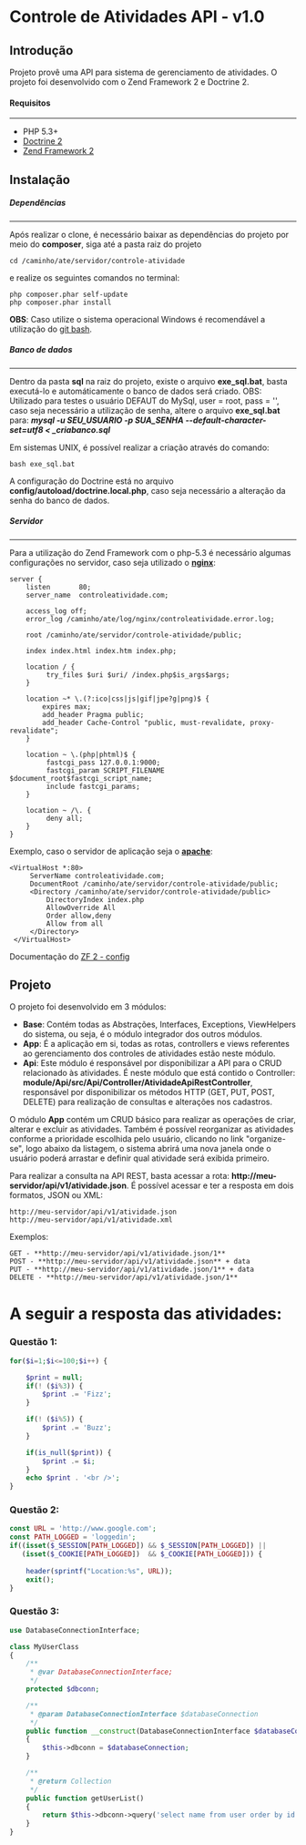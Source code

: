 Controle de Atividades API - v1.0
=======================

Introdução
------------
Projeto provê uma API para sistema de gerenciamento de atividades. O projeto foi desenvolvido com o Zend Framework 2 e Doctrine 2.


#### Requisitos
------------
* PHP 5.3+
* [Doctrine 2](http://www.doctrine-project.org)
* [Zend Framework 2](https://github.com/zendframework/zf2)


Instalação
------------

##### Dependências
------------
Após realizar o clone, é necessário baixar as dependências do projeto por meio do **composer**, siga até a pasta raiz do projeto
```console
cd /caminho/ate/servidor/controle-atividade
```
e realize os seguintes comandos no terminal: 
```console
php composer.phar self-update
php composer.phar install
```

**OBS**: Caso utilize o sistema operacional Windows é recomendável a utilização do [git
bash](https://git-scm.com/downloads).

##### Banco de dados
------------
Dentro da pasta **sql** na raiz do projeto, existe o arquivo **exe_sql.bat**, basta executá-lo e automáticamente o banco de dados será criado. OBS: Utilizado para testes o usuário DEFAUT do MySql, user = root, pass = '', caso seja necessário a utilização de senha, altere o arquivo **exe_sql.bat** para: ***mysql -u SEU_USUARIO  -p SUA_SENHA --default-character-set=utf8 < _criabanco.sql***

Em sistemas UNIX, é possível realizar a criação através do comando:
```console
bash exe_sql.bat
```

A configuração do Doctrine está no arquivo **config/autoload/doctrine.local.php**, caso seja necessário a alteração da senha do banco de dados.

##### Servidor
------------
Para a utilização do Zend Framework com o php-5.3 é necessário algumas configurações no servidor, caso seja utilizado o **[nginx](http://nginx.org/en/download.html)**:

```console
server {
    listen       80;
    server_name  controleatividade.com;

    access_log off;
    error_log /caminho/ate/log/nginx/controleatividade.error.log;

    root /caminho/ate/servidor/controle-atividade/public;

    index index.html index.htm index.php;

    location / {
         try_files $uri $uri/ /index.php$is_args$args;
    }

    location ~* \.(?:ico|css|js|gif|jpe?g|png)$ {
        expires max;
        add_header Pragma public;
        add_header Cache-Control "public, must-revalidate, proxy-revalidate";
    }

    location ~ \.(php|phtml)$ {
         fastcgi_pass 127.0.0.1:9000;
         fastcgi_param SCRIPT_FILENAME $document_root$fastcgi_script_name;
         include fastcgi_params;
    }
    
    location ~ /\. {
         deny all;
    }
}
```
Exemplo, caso o servidor de aplicação seja o **[apache](http://httpd.apache.org/download.cgi)**:
```console
<VirtualHost *:80>
     ServerName controleatividade.com;
     DocumentRoot /caminho/ate/servidor/controle-atividade/public;
     <Directory /caminho/ate/servidor/controle-atividade/public>
         DirectoryIndex index.php
         AllowOverride All
         Order allow,deny
         Allow from all
     </Directory>
 </VirtualHost>
```
Documentação do [ZF 2 - config](http://framework.zend.com/manual/current/en/user-guide/skeleton-application.html)



Projeto
------------
O projeto foi desenvolvido em 3 módulos:
* **Base**: Contém todas as Abstrações, Interfaces, Exceptions, ViewHelpers do sistema, ou seja, é o módulo integrador dos outros módulos.
* **App**: É a aplicação em si, todas as rotas, controllers e views referentes ao gerenciamento dos controles de atividades estão neste módulo.
* **Api**: Este módulo é responsável por disponibilizar a API para o CRUD relacionado às atividades. É neste módulo que está contido o Controller: **module/Api/src/Api/Controller/AtividadeApiRestController**, responsável por disponibilizar os métodos HTTP (GET, PUT, POST, DELETE) para realização de consultas e alterações nos cadastros.

O módulo **App** contém um CRUD básico para realizar as operações de criar, alterar e excluir as atividades. Também é possível reorganizar as atividades conforme a prioridade escolhida pelo usuário, clicando no link "organize-se", logo abaixo da listagem, o sistema abrirá uma nova janela onde o usuário poderá arrastar e definir qual atividade será exibida primeiro.

Para realizar a consulta na API REST, basta acessar a rota: **http://meu-servidor/api/v1/atividade.json**. É possível acessar e ter a resposta em dois formatos, JSON ou XML:
```console
http://meu-servidor/api/v1/atividade.json
http://meu-servidor/api/v1/atividade.xml
```

Exemplos:
```console
GET - **http://meu-servidor/api/v1/atividade.json/1**
POST - **http://meu-servidor/api/v1/atividade.json** + data
PUT - **http://meu-servidor/api/v1/atividade.json/1** + data
DELETE - **http://meu-servidor/api/v1/atividade.json/1**
```

A seguir a resposta das atividades:
====================

### Questão 1:
```php
for($i=1;$i<=100;$i++) {

    $print = null;
    if(! ($i%3)) {
        $print .= 'Fizz';
    }

    if(! ($i%5)) {
        $print .= 'Buzz';
    }

    if(is_null($print)) {
        $print .= $i;
    }
    echo $print . '<br />';
}
```

### Questão 2:
```php
const URL = 'http://www.google.com';
const PATH_LOGGED = 'loggedin';
if((isset($_SESSION[PATH_LOGGED]) && $_SESSION[PATH_LOGGED]) || 
   (isset($_COOKIE[PATH_LOGGED])  && $_COOKIE[PATH_LOGGED])) {
   
    header(sprintf("Location:%s", URL));
    exit();
}
```

### Questão 3:
```php
use DatabaseConnectionInterface;

class MyUserClass
{
    /**
     * @var DatabaseConnectionInterface;
     */
    protected $dbconn;

    /**
     * @param DatabaseConnectionInterface $databaseConnection
     */
    public function __construct(DatabaseConnectionInterface $databaseConnection)
    {
        $this->dbconn = $databaseConnection;
    }

    /**
     * @return Collection
     */
    public function getUserList()
    {
        return $this->dbconn->query('select name from user order by id asc');
    }
}
```
